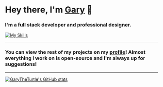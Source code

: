 # Hey there, I'm [Gary](https://github.com/GaryTheTurtle) 👋

### I'm a full stack developer and professional designer.
[![My Skills](https://skillicons.dev/icons?i=js,html,css,ts,nodejs,mongodb,figma,powershell,py,lua,vscode,visualstudio,ps,ae,pr,blender,eclipse,heroku,stackoverflow,twitter,discord,kotlin)](https://skillicons.dev)

<hr>

### You can view the rest of my projects on my [profile](https://github.com/GaryTheTurtle)! Almost everything I work on is open-source and I'm always up for suggestions!

<hr>

[![GaryTheTurtle's GitHub stats](https://github-readme-stats.vercel.app/api?username=garytheturtle&show_icons=true&theme=dracula)](https://github.com/anuraghazra/github-readme-stats)
